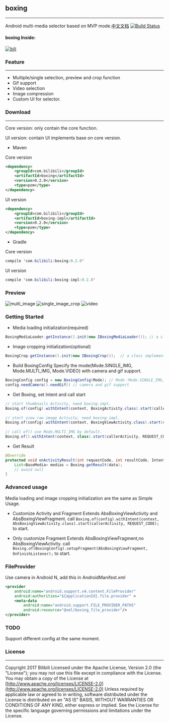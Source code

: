 ## boxing
---
Android multi-media selector based on MVP mode.[中文文档](README_CN.md)  [![Build Status](https://travis-ci.org/Bilibili/boxing.svg?branch=master)](https://travis-ci.org/Bilibili/boxing)

#### boxing Inside: 
[![bili](screenshot/bili.webp)](https://play.google.com/store/apps/details?id=tv.danmaku.bili)

### Feature
---
- Multiple/single selection, preview and crop function
- Gif support
- Video selection
- Image compression
- Custom UI for selector.

### Download
---
Core version: only contain the core function.

UI version: contain UI implements base on core version.

- Maven

Core version

```xml
<dependency>                       
  	<groupId>com.bilibili</groupId>  
  	<artifactId>boxing</artifactId>  
  	<version>0.2.0</version>
  	<type>pom</type>                
</dependency>                      		
```

UI version

```xml
<dependency>                          
  	<groupId>com.bilibili</groupId>     
  	<artifactId>boxing-impl</artifactId>
  	<version>0.2.0</version>   
  	<type>pom</type>                    
</dependency>                         
```

- Gradle

Core version              
```java
compile 'com.bilibili:boxing:0.2.0'
```

UI version
```java
compile 'com.bilibili:boxing-impl:0.2.0'
```

### Preview

![multi_image](screenshot/multi_image.webp)
![single_image_crop](screenshot/single_image_crop.webp)
![video](screenshot/video.webp)

### Getting Started

- Media loading initialization(required)
```java
BoxingMediaLoader.getInstance().init(new IBoxingMediaLoader()); // a class implements IBoxingMediaLoader 
```

- Image cropping initialization(optional)
```java
BoxingCrop.getInstance().init(new IBoxingCrop());  // a class implements IBoxingCrop 
```
- Build BoxingConfig
  Specify the mode(Mode.SINGLE_IMG, Mode.MULTI_IMG, Mode.VIDEO) with camera and gif support. 
```java
BoxingConfig config = new BoxingConfig(Mode); // Mode：Mode.SINGLE_IMG, Mode.MULTI_IMG, Mode.VIDEO
config.needCamera().needGif() // camera and gif support
```
- Get Boxing, set Intent and call start
```java
// start thumbnails Activity, need boxing-impl.
Boxing.of(config).withIntent(context, BoxingActivity.class).start(callerActivity, REQUEST_CODE); 
  	
// start view raw image Activity, need boxing-impl.
Boxing.of(config).withIntent(context, BoxingViewActivity.class).start(callerActivity, REQUEST_CODE); 
  	
// call of() use Mode.MULTI_IMG by default.
Boxing.of().withIntent(context, class).start(callerActivity, REQUEST_CODE);
```
- Get Result
```java
@Override
protected void onActivityResult(int requestCode, int resultCode, Intent data) {
  	List<BaseMedia> medias = Boxing.getResult(data);
  	// avoid null
}
```
### Advanced usage
Media loading and image cropping initialization are the same as Simple Usage.

- Customize Activity and Fragment
  Extends AbsBoxingViewActivity and AbsBoxingViewFragment.
  call `Boxing.of(config).withIntent(context, AbsBoxingViewActivity.class).start(callerActivity, REQUEST_CODE);` to start.

- Only customize Fragment
  Extends AbsBoxingViewFragment,no AbsBoxingViewActivity.
  call `Boxing.of(BoxingConfig).setupFragment(AbsBoxingViewFragment, OnFinishListener);` to start.


### FileProvider                                                                                   
Use camera in Android N, add this in AndroidManifest.xml                                                        
```xml
<provider                                                 
	android:name="android.support.v4.content.FileProvider"
	android:authorities="${applicationId}.file.provider" >               
	<meta-data                                            
		android:name="android.support.FILE_PROVIDER_PATHS"
		android:resource="@xml/boxing_file_provider"/>
</provider>                 
```

### TODO
Support different config at the same moment.

### License
----
Copyright 2017 Bilibili
Licensed under the Apache License, Version 2.0 (the "License"); you may not use this file except in compliance with the License. You may obtain a copy of the License at
[http://www.apache.org/licenses/LICENSE-2.0](http://www.apache.org/licenses/LICENSE-2.0)
Unless required by applicable law or agreed to in writing, software distributed under the License is distributed on an "AS IS" BASIS, WITHOUT WARRANTIES OR CONDITIONS OF ANY KIND, either express or implied. See the License for the specific language governing permissions and limitations under the License.